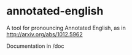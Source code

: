 annotated-english
=================

A tool for pronouncing Annotated English, as in http://arxiv.org/abs/1012.5962

Documentation in /doc

